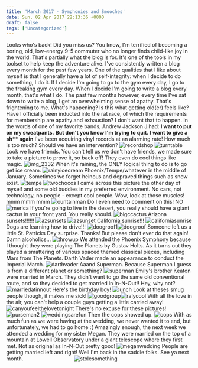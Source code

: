 ```yaml
---
title: 'March 2017 - Symphonies and Smooches'
date: Sun, 02 Apr 2017 22:13:36 +0000
draft: false
tags: ['Uncategorized']
---
```


Looks who's back! Did you miss us? You know, I'm terrified of becoming a boring, old, low-energy 9-5 commuter who no longer finds child-like joy in the world. That's partially what the blog is for. It's one of the tools in my toolset to help keep the adventure alive. I've consistently written a blog every month for the past few years. One of the qualities that I like about myself is that I generally have a lot of self-integrity: when I decide to do something, I do it. If I decide I'm going to go to the gym every day, I go to the freaking gym every day. When I decide I'm going to write a blog every month, that's what I do. The past few months however, every time I've sat down to write a blog, I get an overwhelming sense of apathy. That's frightening to me. What's happening? Is this what getting old(er) feels like? Have I officially been inducted into the rat race, of which the requirements for membership are apathy and exhaustion? I don't want that to happen. In the words of one of my favorite bands, Andrew Jackson Jihad: **I want to put on my sweatpants.** **But don't you know I'm trying to quit.** **I want to give a sh\*\* again** I've been acquiring vinyl records at an alarming rate! How much is too much? Should we have an intervention? ![recordshop](https://dallincoons.files.wordpress.com/2017/02/recordshop-e1488742717646.jpg) ![turntable](https://dallincoons.files.wordpress.com/2017/02/turntable-e1488742618138.jpg) Look we have friends. You can't tell us we don't have friends, we made sure to take a picture to prove it, so back off! They even do cool things like magic. ![img_2332](https://dallincoons.files.wordpress.com/2017/03/img_2332.jpg) When it's raining, the ONLY logical thing to do is to go get ice cream. ![rainyicecream](https://dallincoons.files.wordpress.com/2017/03/rainyicecream-e1488742578151.jpg) Phoenix/Tempe/whatever in the middle of January. Sometimes we forget heinous and depraved things such as snow exist. ![tempe](https://dallincoons.files.wordpress.com/2017/02/tempe-e1488742670303.jpg) ![twochocos](https://dallincoons.files.wordpress.com/2017/02/twochocos.jpg) I came across this picture the other day of myself and some old buddies in my preferred environment. No cars, not technology, no people - except cool people. Wow, look at those muscles! mmm mmm mmm ![ountainman](https://dallincoons.files.wordpress.com/2017/02/ountainman-e1488742747891.jpg) Do I even need to comment on this! NO ![merica](https://dallincoons.files.wordpress.com/2017/02/merica-e1488742787644.jpg) If you're going to live in the desert, you really should have a giant cactus in your front yard. You really should. ![bigccactus](https://dallincoons.files.wordpress.com/2017/02/bigccactus-e1488742910548.jpg) Arizona sunsets!!!!!! ![azsunsets](https://dallincoons.files.wordpress.com/2017/02/azsunsets-e1488742936343.jpg) ![azsunset](https://dallincoons.files.wordpress.com/2017/04/azsunset.jpg) California sunrise!!! ![californiasunrise](https://dallincoons.files.wordpress.com/2017/04/californiasunrise.jpg) Dogs are learning how to drive!!! ![doogroof1](https://dallincoons.files.wordpress.com/2017/02/doogroof1-e1488742857785.jpg?w=3025)![doogroof](https://dallincoons.files.wordpress.com/2017/02/doogroof-e1488742883710.jpg) Someone left us a little St. Patricks Day surprise. Thanks! But please don't ever do that again! Damn alcoholics... ![throwup](https://dallincoons.files.wordpress.com/2017/04/throwup.jpg) We attended the Phoenix Symphony because I thought they were playing The Planets by Gustav Holts. As it turns out they played a smattering of various spaced themed classical pieces, including Mars from The Planets. Darth Vader made an appearance to conduct the Imperial March. ![darthvader](https://dallincoons.files.wordpress.com/2017/04/darthvader.jpg) Aaand Superman. Because Superman I guess is from a different planet or something? ![superman](https://dallincoons.files.wordpress.com/2017/04/superman1.jpg) Emily's brother Keaton were married in March. They didn't want to go the same old conventional route, and so they decided to get married in In-N-Out!! Hey, why not? ![marriedatinnout](https://dallincoons.files.wordpress.com/2017/04/marriedatinnout.jpg) Here's the birthday boy! ![lunch](https://dallincoons.files.wordpress.com/2017/04/lunch.jpg) Look at theses smug people though, it makes me sick! ![goodgroup](https://dallincoons.files.wordpress.com/2017/04/goodgroup.jpg)![ralycool](https://dallincoons.files.wordpress.com/2017/04/ralycool.jpg) With all the love in the air, you can't help a couple guys getting a little carried away! ![canyoufeelthelovetonight](https://dallincoons.files.wordpress.com/2017/04/canyoufeelthelovetonight1.jpg) There's no excuse for these pictures! ![purseman2](https://dallincoons.files.wordpress.com/2017/04/purseman2.jpg) ![weddingsarefun](https://dallincoons.files.wordpress.com/2017/04/weddingsarefun1.jpg) Then the cops showed up. ![cops](https://dallincoons.files.wordpress.com/2017/04/cops1.jpg) With as much fun as we were having at the wedding, we never wanted it to end, but unfortunately, we had to go home :( Amazingly enough, the next week we attended a wedding for my sister Megan. They were married on the top of a mountain at Lowell Observatory under a giant telescope where they first met. Not as original as In-N-Out pretty good! ![meganwedding](https://dallincoons.files.wordpress.com/2017/04/meganwedding.jpg) People are getting married left and right! Well I'm back in the saddle folks. See ya next month.                                   ![stolesomething](https://dallincoons.files.wordpress.com/2017/04/stolesomething.jpg)